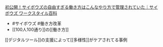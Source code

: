 
[初公開！サイボウズの自由すぎる働き方はこんなやり方で管理されていた｜サイボウズ ワークスタイル百科](https://cybozu.co.jp/sp/workstyle/workstyle22.html)
- #サイボウズ #働き方改革
- [[100人100通り]]の[[働き方]]

[[デジタルツール]]の支援によって[[多様性]]がケアされてる事例
